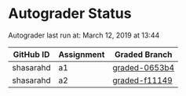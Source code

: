 # Autograder Status
Autograder last run at: March 12, 2019 at 13:44

| GitHub ID | Assignment | Graded Branch |
|-----------|------------|---------------|
| shasarahd | a1 | [graded-0653b4](https://github.com/Fall2018COMP401-001/a1-shasarahd/tree/graded-0653b4) | 
| shasarahd | a2 | [graded-f11149](https://github.com/Fall2018COMP401-001/a2-shasarahd/tree/graded-f11149) | 
